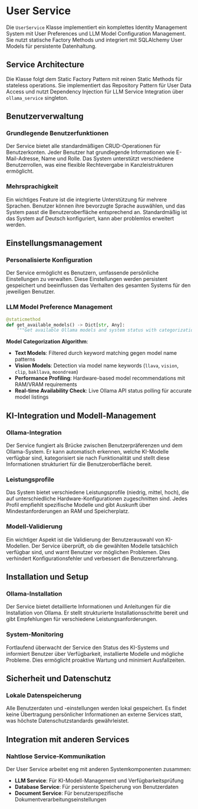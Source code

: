 # User Service

Die `UserService` Klasse implementiert ein komplettes Identity Management System mit User Preferences und LLM Model Configuration Management. Sie nutzt statische Factory Methods und integriert mit SQLAlchemy User Models für persistente Datenhaltung.

## Service Architecture

Die Klasse folgt dem Static Factory Pattern mit reinen Static Methods für stateless operations. Sie implementiert das Repository Pattern für User Data Access und nutzt Dependency Injection für LLM Service Integration über `ollama_service` singleton.

## Benutzerverwaltung

### Grundlegende Benutzerfunktionen

Der Service bietet alle standardmäßigen CRUD-Operationen für Benutzerkonten. Jeder Benutzer hat grundlegende Informationen wie E-Mail-Adresse, Name und Rolle. Das System unterstützt verschiedene Benutzerrollen, was eine flexible Rechtevergabe in Kanzleistrukturen ermöglicht.

### Mehrsprachigkeit

Ein wichtiges Feature ist die integrierte Unterstützung für mehrere Sprachen. Benutzer können ihre bevorzugte Sprache auswählen, und das System passt die Benutzeroberfläche entsprechend an. Standardmäßig ist das System auf Deutsch konfiguriert, kann aber problemlos erweitert werden.

## Einstellungsmanagement

### Personalisierte Konfiguration

Der Service ermöglicht es Benutzern, umfassende persönliche Einstellungen zu verwalten. Diese Einstellungen werden persistent gespeichert und beeinflussen das Verhalten des gesamten Systems für den jeweiligen Benutzer.

### LLM Model Preference Management

```python
@staticmethod
def get_available_models() -> Dict[str, Any]:
    """Get available Ollama models and system status with categorization"""
```

**Model Categorization Algorithm**:

- **Text Models**: Filtered durch keyword matching gegen model name patterns
- **Vision Models**: Detection via model name keywords (`llava`, `vision`, `clip`, `bakllava`, `moondream`)
- **Performance Profiling**: Hardware-based model recommendations mit RAM/VRAM requirements
- **Real-time Availability Check**: Live Ollama API status polling für accurate model listings

## KI-Integration und Modell-Management

### Ollama-Integration

Der Service fungiert als Brücke zwischen Benutzerpräferenzen und dem Ollama-System. Er kann automatisch erkennen, welche KI-Modelle verfügbar sind, kategorisiert sie nach Funktionalität und stellt diese Informationen strukturiert für die Benutzeroberfläche bereit.

### Leistungsprofile

Das System bietet verschiedene Leistungsprofile (niedrig, mittel, hoch), die auf unterschiedliche Hardware-Konfigurationen zugeschnitten sind. Jedes Profil empfiehlt spezifische Modelle und gibt Auskunft über Mindestanforderungen an RAM und Speicherplatz.

### Modell-Validierung

Ein wichtiger Aspekt ist die Validierung der Benutzerauswahl von KI-Modellen. Der Service überprüft, ob die gewählten Modelle tatsächlich verfügbar sind, und warnt Benutzer vor möglichen Problemen. Dies verhindert Konfigurationsfehler und verbessert die Benutzererfahrung.

## Installation und Setup

### Ollama-Installation

Der Service bietet detaillierte Informationen und Anleitungen für die Installation von Ollama. Er stellt strukturierte Installationsschritte bereit und gibt Empfehlungen für verschiedene Leistungsanforderungen.

### System-Monitoring

Fortlaufend überwacht der Service den Status des KI-Systems und informiert Benutzer über Verfügbarkeit, installierte Modelle und mögliche Probleme. Dies ermöglicht proaktive Wartung und minimiert Ausfallzeiten.

## Sicherheit und Datenschutz

### Lokale Datenspeicherung

Alle Benutzerdaten und -einstellungen werden lokal gespeichert. Es findet keine Übertragung persönlicher Informationen an externe Services statt, was höchste Datenschutzstandards gewährleistet.

## Integration mit anderen Services

### Nahtlose Service-Kommunikation

Der User Service arbeitet eng mit anderen Systemkomponenten zusammen:

- **LLM Service**: Für KI-Modell-Management und Verfügbarkeitsprüfung
- **Database Service**: Für persistente Speicherung von Benutzerdaten
- **Document Service**: Für benutzerspezifische Dokumentverarbeitungseinstellungen
